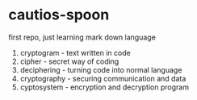 # cautios-spoon
first repo, just learning mark down language
1. cryptogram - text written in code
2. cipher - secret way of coding
3. deciphering - turning code into normal language
4. cryptography - securing communication and data
5. cyptosystem - encryption and decryption program
